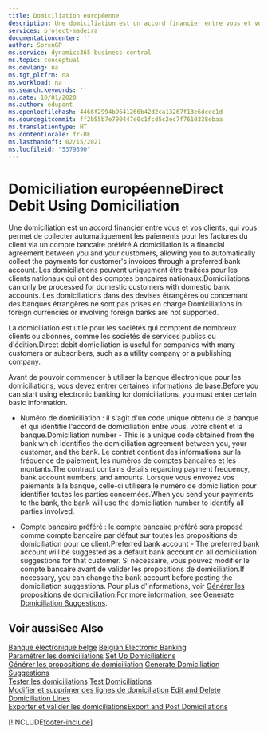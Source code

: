 ```yaml
---
title: Domiciliation européenne
description: Une domiciliation est un accord financier entre vous et vos clients, qui vous permet de collecter automatiquement les paiements pour les factures du client via un compte bancaire préféré. Les domiciliations peuvent uniquement être traitées pour les clients nationaux qui ont des comptes bancaires nationaux.
services: project-madeira
documentationcenter: ''
author: SorenGP
ms.service: dynamics365-business-central
ms.topic: conceptual
ms.devlang: na
ms.tgt_pltfrm: na
ms.workload: na
ms.search.keywords: ''
ms.date: 10/01/2020
ms.author: edupont
ms.openlocfilehash: 4466f2994b9641266b42d2ca13267f13e6dcec1d
ms.sourcegitcommit: ff2b55b7e790447e0c1fcd5c2ec7f7610338ebaa
ms.translationtype: HT
ms.contentlocale: fr-BE
ms.lasthandoff: 02/15/2021
ms.locfileid: "5379590"
---
```

# <a name="direct-debit-using-domiciliation"></a><span data-ttu-id="d7aa7-104">Domiciliation européenne</span><span class="sxs-lookup"><span data-stu-id="d7aa7-104">Direct Debit Using Domiciliation</span></span>
<span data-ttu-id="d7aa7-105">Une domiciliation est un accord financier entre vous et vos clients, qui vous permet de collecter automatiquement les paiements pour les factures du client via un compte bancaire préféré.</span><span class="sxs-lookup"><span data-stu-id="d7aa7-105">A domiciliation is a financial agreement between you and your customers, allowing you to automatically collect the payments for customer's invoices through a preferred bank account.</span></span> <span data-ttu-id="d7aa7-106">Les domiciliations peuvent uniquement être traitées pour les clients nationaux qui ont des comptes bancaires nationaux.</span><span class="sxs-lookup"><span data-stu-id="d7aa7-106">Domiciliations can only be processed for domestic customers with domestic bank accounts.</span></span> <span data-ttu-id="d7aa7-107">Les domiciliations dans des devises étrangères ou concernant des banques étrangères ne sont pas prises en charge.</span><span class="sxs-lookup"><span data-stu-id="d7aa7-107">Domiciliations in foreign currencies or involving foreign banks are not supported.</span></span>  

<span data-ttu-id="d7aa7-108">La domiciliation est utile pour les sociétés qui comptent de nombreux clients ou abonnés, comme les sociétés de services publics ou d'édition.</span><span class="sxs-lookup"><span data-stu-id="d7aa7-108">Direct debit domiciliation is useful for companies with many customers or subscribers, such as a utility company or a publishing company.</span></span>  

<span data-ttu-id="d7aa7-109">Avant de pouvoir commencer à utiliser la banque électronique pour les domiciliations, vous devez entrer certaines informations de base.</span><span class="sxs-lookup"><span data-stu-id="d7aa7-109">Before you can start using electronic banking for domiciliations, you must enter certain basic information.</span></span>  

- <span data-ttu-id="d7aa7-110">Numéro de domiciliation : il s'agit d'un code unique obtenu de la banque et qui identifie l'accord de domiciliation entre vous, votre client et la banque.</span><span class="sxs-lookup"><span data-stu-id="d7aa7-110">Domiciliation number - This is a unique code obtained from the bank which identifies the domiciliation agreement between you, your customer, and the bank.</span></span> <span data-ttu-id="d7aa7-111">Le contrat contient des informations sur la fréquence de paiement, les numéros de comptes bancaires et les montants.</span><span class="sxs-lookup"><span data-stu-id="d7aa7-111">The contract contains details regarding payment frequency, bank account numbers, and amounts.</span></span> <span data-ttu-id="d7aa7-112">Lorsque vous envoyez vos paiements à la banque, celle-ci utilisera le numéro de domiciliation pour identifier toutes les parties concernées.</span><span class="sxs-lookup"><span data-stu-id="d7aa7-112">When you send your payments to the bank, the bank will use the domiciliation number to identify all parties involved.</span></span>  

- <span data-ttu-id="d7aa7-113">Compte bancaire préféré : le compte bancaire préféré sera proposé comme compte bancaire par défaut sur toutes les propositions de domiciliation pour ce client.</span><span class="sxs-lookup"><span data-stu-id="d7aa7-113">Preferred bank account - The preferred bank account will be suggested as a default bank account on all domiciliation suggestions for that customer.</span></span> <span data-ttu-id="d7aa7-114">Si nécessaire, vous pouvez modifier le compte bancaire avant de valider les propositions de domiciliation.</span><span class="sxs-lookup"><span data-stu-id="d7aa7-114">If necessary, you can change the bank account before posting the domiciliation suggestions.</span></span> <span data-ttu-id="d7aa7-115">Pour plus d'informations, voir [Générer les propositions de domiciliation](how-to-generate-domiciliation-suggestions.md).</span><span class="sxs-lookup"><span data-stu-id="d7aa7-115">For more information, see [Generate Domiciliation Suggestions](how-to-generate-domiciliation-suggestions.md).</span></span>  

## <a name="see-also"></a><span data-ttu-id="d7aa7-116">Voir aussi</span><span class="sxs-lookup"><span data-stu-id="d7aa7-116">See Also</span></span>  
 <span data-ttu-id="d7aa7-117">[Banque électronique belge](belgian-electronic-banking.md) </span><span class="sxs-lookup"><span data-stu-id="d7aa7-117">[Belgian Electronic Banking](belgian-electronic-banking.md) </span></span>  
 <span data-ttu-id="d7aa7-118">[Paramétrer les domiciliations](how-to-set-up-domiciliations.md) </span><span class="sxs-lookup"><span data-stu-id="d7aa7-118">[Set Up Domiciliations](how-to-set-up-domiciliations.md) </span></span>  
 <span data-ttu-id="d7aa7-119">[Générer les propositions de domiciliation](how-to-generate-domiciliation-suggestions.md) </span><span class="sxs-lookup"><span data-stu-id="d7aa7-119">[Generate Domiciliation Suggestions](how-to-generate-domiciliation-suggestions.md) </span></span>  
 <span data-ttu-id="d7aa7-120">[Tester les domiciliations](how-to-test-domiciliations.md) </span><span class="sxs-lookup"><span data-stu-id="d7aa7-120">[Test Domiciliations](how-to-test-domiciliations.md) </span></span>  
 <span data-ttu-id="d7aa7-121">[Modifier et supprimer des lignes de domiciliation](how-to-edit-and-delete-domiciliation-lines.md) </span><span class="sxs-lookup"><span data-stu-id="d7aa7-121">[Edit and Delete Domiciliation Lines](how-to-edit-and-delete-domiciliation-lines.md) </span></span>  
 [<span data-ttu-id="d7aa7-122">Exporter et valider les domiciliations</span><span class="sxs-lookup"><span data-stu-id="d7aa7-122">Export and Post Domiciliations</span></span>](how-to-export-and-post-domiciliations.md)


[!INCLUDE[footer-include](../../includes/footer-banner.md)]